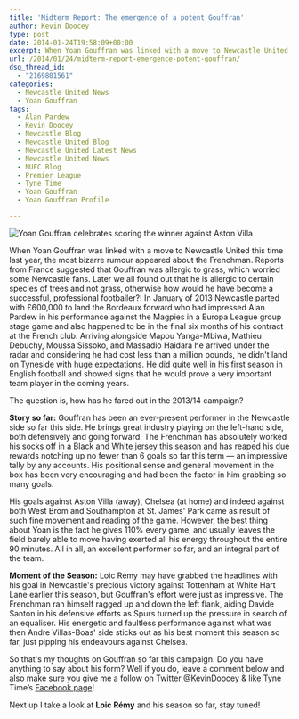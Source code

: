```yaml
---
title: 'Midterm Report: The emergence of a potent Gouffran'
author: Kevin Doocey
type: post
date: 2014-01-24T19:58:09+00:00
excerpt: When Yoan Gouffran was linked with a move to Newcastle United this time last year, the most bizarre rumour appeared about the Frenchman. Reports from France suggested that Gouffran was allergic..
url: /2014/01/24/midterm-report-emergence-potent-gouffran/
dsq_thread_id:
  - "2169801561"
categories:
  - Newcastle United News
  - Yoan Gouffran
tags:
  - Alan Pardew
  - Kevin Doocey
  - Newcastle Blog
  - Newcastle United Blog
  - Newcastle United Latest News
  - Newcastle United News
  - NUFC Blog
  - Premier League
  - Tyne Time
  - Yoan Gouffran
  - Yoan Gouffran Profile

---
```

![Yoan Gouffran celebrates scoring the winner against Aston Villa](https://www.tynetime.com/wp-content/uploads/2014/01/Yoan-Gouffran-Newcastle-United.jpg "Gouffran - Has settled well on at Newcastle United since his move from Bordeaux")

When Yoan Gouffran was linked with a move to Newcastle United this time last year, the most bizarre rumour appeared about the Frenchman. Reports from France suggested that Gouffran was allergic to grass, which worried some Newcastle fans. Later we all found out that he is allergic to certain species of trees and not grass, otherwise how would he have become a successful, professional footballer?! In January of 2013 Newcastle parted with £600,000 to land the Bordeaux forward who had impressed Alan Pardew in his performance against the Magpies in a Europa League group stage game and also happened to be in the final six months of his contract at the French club. Arriving alongside Mapou Yanga-Mbiwa, Mathieu Debuchy, Moussa Sissoko, and Massadio Haidara he arrived under the radar and considering he had cost less than a million pounds, he didn't  land on Tyneside with huge expectations. He did quite well in his first season in English football and showed signs that he would prove a very important team player in the coming years.

The question is, how has he fared out in the 2013/14 campaign?

**Story so far:** Gouffran has been an ever-present performer in the Newcastle side so far this side. He brings great industry playing on the left-hand side, both defensively and going forward. The Frenchman has absolutely worked his socks off in a Black and White jersey this season and has reaped his due rewards notching up no fewer than 6 goals so far this term — an impressive tally by any accounts. His positional sense and general movement in the box has been very encouraging and had been the factor in him grabbing so many goals.

His goals against Aston Villa (away), Chelsea (at home) and indeed against both West Brom and Southampton at St. James' Park came as result of such fine movement and reading of the game. However, the best thing about Yoan is the fact he gives 110% every game, and usually leaves the field barely able to move having exerted all his energy throughout the entire 90 minutes. All in all, an excellent performer so far, and an integral part of the team.

**Moment of the Season:** Loic Rémy may have grabbed the headlines with his goal in Newcastle's precious victory against Tottenham at White Hart Lane earlier this season, but Gouffran's effort were just as impressive. The Frenchman ran himself ragged up and down the left flank, aiding Davide Santon in his defensive efforts as Spurs turned up the pressure in search of an equaliser. His energetic and faultless performance against what was then Andre Villas-Boas' side sticks out as his best moment this season so far, just pipping his endeavours against Chelsea.

So that's my thoughts on Gouffran so far this campaign. Do you have anything to say about his form? Well if you do, leave a comment below and also make sure you give me a follow on Twitter [@KevinDoocey](https://twitter.com/kevindoocey "Kevin Doocey Twitter") & like Tyne Time’s [Facebook page](http://www.facebook.com/tynetime "Tyne Time Facebook Page")!

Next up I take a look at **Loic Rémy** and his season so far, stay tuned!
